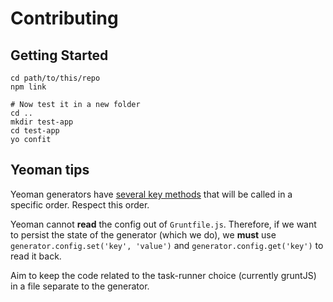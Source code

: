 # Contributing

## Getting Started

```console
cd path/to/this/repo
npm link

# Now test it in a new folder
cd ..
mkdir test-app
cd test-app
yo confit

```

## Yeoman tips

Yeoman generators have [several key methods](http://yeoman.io/authoring/running-context.html) that will be called in a specific order. Respect this order.

Yeoman cannot **read** the config out of `Gruntfile.js`. Therefore, if we want to persist the state of the generator (which we do),
we **must** use `generator.config.set('key', 'value')` and `generator.config.get('key')` to read it back.
 
Aim to keep the code related to the task-runner choice (currently gruntJS) in a file separate to the generator. 

